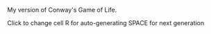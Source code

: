 My version of Conway's Game of Life.

Click to change cell
R for auto-generating
SPACE for next generation